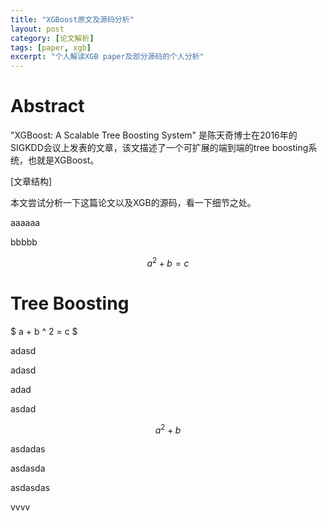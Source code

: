 ```yaml
---
title: "XGBoost原文及源码分析"
layout: post
category: [论文解析]
tags: [paper, xgb]
excerpt: "个人解读XGB paper及部分源码的个人分析"
---
```




# Abstract

"XGBoost: A Scalable Tree Boosting System" 是陈天奇博士在2016年的SIGKDD会议上发表的文章，该文描述了一个可扩展的端到端的tree boosting系统，也就是XGBoost。

[文章结构]

本文尝试分析一下这篇论文以及XGB的源码，看一下细节之处。

aaaaaa

bbbbb

$$ a ^ 2 + b = c ​$$

# Tree Boosting

$ a + b ^ 2 = c $

adasd

adasd

adad

asdad

```math
a^2 + b
```

asdadas

asdasda

asdasdas

vvvv